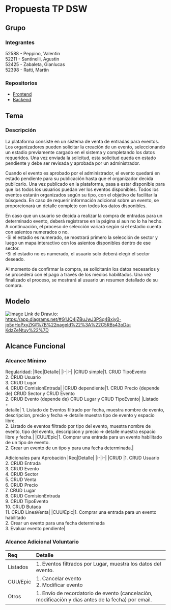 # Propuesta TP DSW

## Grupo
### Integrantes
 52588 - Peppino, Valentin<br>
 52211 - Santinelli, Agustin<br>
 52425 - Zabaleta, Gianlucas<br>
 52398 - Ratti, Martin<br>

### Repositorios
* [Frontend](https://github.com/valenpeppi/FrontEnd-Venta-de-Entradas)
* [Backend](https://github.com/valenpeppi/BackEnd-Venta-de-Entradas)

## Tema
### Descripción
La plataforma consiste en un sistema de venta de entradas para eventos. Los organizadores pueden solicitar la creación de un evento, seleccionando un estadio
    previamente cargado en el sistema y completando los datos requeridos. Una vez enviada la solicitud, esta solicitud queda en estado pendiente y debe ser revisada y aprobada por un administrador.<br>
    
Cuando el evento es aprobado por el administrador, el evento quedará en estado pendiente para su publicación hasta que el organizador decida publicarlo. Una vez publicado en la plataforma, pasa a estar disponible para que los todos los usuarios puedan ver los eventos disponibles. Todos los eventos estarán organizados según su tipo, con el objetivo de facilitar la búsqueda. En caso de requerir información adicional sobre un evento, se proporcionará un detalle completo con todos los datos disponibles.<br>

En caso que un usuario se decida a realizar la compra de entradas para un determinado evento, deberá registrarse en la página si aun no lo ha hecho. A continuación, el proceso de selección variará según si el estadio cuenta con asientos numerados o no.<br>
   -Si el estadio es numerado, se mostrará primero la selección de sector y luego un mapa interactivo con los asientos disponibles dentro de ese sector.<br>
   -Si el estadio no es numerado, el usuario solo deberá elegir el sector deseado.<br>

Al momento de confirmar la compra, se solicitarán los datos necesarios y se procederá con el pago a través de los medios habilitados. Una vez finalizado el proceso, se mostrará al usuario un resumen detallado de su compra.

## Modelo    
![image](https://github.com/user-attachments/assets/cf02fb56-28b6-4ffa-b3a1-fdee9038f472)
Link de Draw.io: https://app.diagrams.net/#G1JQ4jZBuJwJ3PSq4Bxjy0-jp5qHoPxyZK#%7B%22pageId%22%3A%22C5RBs43oDa-KdzZeNtuy%22%7D


## Alcance Funcional 

### Alcance Mínimo


Regularidad:
|Req|Detalle|
|:-|:-|
|CRUD simple|1. CRUD TipoEvento<br>2. CRUD Usuario <br>3. CRUD Lugar <br>4. CRUD ComisionEntrada|
|CRUD dependiente|1. CRUD Precio {depende de} CRUD Sector y CRUD Evento<br>2. CRUD Evento {depende de} CRUD Lugar y CRUD TipoEvento|
|Listado<br>+<br>detalle| 1. Listado de Eventos filtrado por fecha, muestra nombre de evento, descripcion, precio y fecha => detalle muestra tipo de evento y espacio libre.<br> 2. Listado de eventos filtrado por tipo del evento, muestra nombre de evento, tipo del evento, descripcion y precio => detalle muestra espacio libre y fecha.|
|CUU/Epic|1. Comprar una entrada para un evento habilitado de un tipo de evento.<br>2. Crear un evento de un tipo y para una fecha determinada.|


Adicionales para Aprobación
|Req|Detalle|
|:-|:-|
|CRUD |1. CRUD Usuario<br>2. CRUD Entrada<br>3. CRUD Evento<br>4. CRUD Sector<br>5. CRUD Venta<br>6. CRUD Precio<br>7. CRUD Lugar<br>8. CRUD ComisionEntrada<br>9. CRUD TipoEvento<br>10. CRUD Butaca<br>11. CRUD LineaVenta|
|CUU/Epic|1. Comprar una entrada para un evento habilitado<br>2. Crear un evento para una fecha determinada<br>3. Evaluar evento pendiente|


### Alcance Adicional Voluntario


|Req|Detalle|
|:-|:-|
|Listados |1. Eventos filtrados por Lugar, muestra los datos del evento.|
|CUU/Epic|1. Cancelar evento<br>2. Modificar evento|
|Otros|1. Envío de recordatorio de evento (cancelaciòn, modificaciòn y dìas antes de la fecha) por email.|

